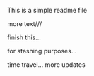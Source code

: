 This is a simple readme file

more text///

finish this... 

for stashing purposes...

time travel...
more updates

